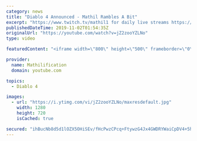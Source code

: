 ```yaml
---
category: news
title: "Diablo 4 Announced - Mathil Rambles A Bit"
excerpt: "https://www.twitch.tv/mathil1 for daily live streams https://twitter.com/MathilExists https://www.instagram.com/mathilexists/ ..."
publishedDateTime: 2019-11-02T01:54:35Z
originalUrl: "https://youtube.com/watch?v=jZ2zooYZLNo"
type: video

featuredContent: "<iframe width=\"800\" height=\"500\" frameborder=\"0\" src=\"https://www.youtube.com/embed/jZ2zooYZLNo\" allow=\"accelerometer; autoplay; encrypted-media; gyroscope; picture-in-picture\" allowfullscreen></iframe>"

provider:
  name: Mathilification
  domain: youtube.com

topics:
  - Diablo 4

images:
  - url: "https://i.ytimg.com/vi/jZ2zooYZLNo/maxresdefault.jpg"
    width: 1280
    height: 720
    isCached: true

secured: "ihBucNb8d5d1lOZX5OHiSEv/fHcPwzCPcq+FtywzG4Jx4GWDRYWaiCpDV4+5hUDWOrymODhAXgvCGJh6mCrpDtcnwk8YrLWBeyK/5PeIYlNvHWnJH3UZ5U2Wk3QYpsnlxPO8IrKOdGvR3S5lBYmutNTaC0oLa4xx2ECYO1yTZSOTVVrK1kzU9T3nSRmGJc5Xmd6G43T4tnGYQQfWHKJdbg0SxJdMryqXJxZvM3pQ7xxT3ysBAwW220Eq+lfNU0cPSKk8yCFUZH4Q4DsfBTlpl7WudQxuBqGwtewEPb2ambl56fWXIU4bRriV/65MbGmp/qV+GLZLUxKcGcr521QOpyFlZrkB+XBeCc6LHcwCHlkdJXoMC0Ahvb03PihEJ31skrk3MJ5bO3krFkSAyDO2FIOmWSmyfsDnai14k+3LUjclzcUSnrYL+tVEduOkEwj3;DFaKguIKRRhMte4T0+hhaA=="
---
```


